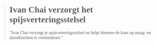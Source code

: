 ><h1 style="font-family:papyrus">Ivan Chai verzorgt het spijsverteringsstelsel</h1>
>
><p style="font-family:papyrus">"Ivan Chai verzorgt je spijsverteringsstelsel en helpt hiermee de kans op maag- en darmklachten te verminderen."</p>
